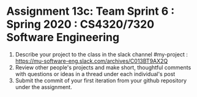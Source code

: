 # Assignment 13c: Team Sprint 6 : Spring 2020 : CS4320/7320 Software Engineering
1. Describe your project to the class in the slack channel #my-project  : https://mu-software-eng.slack.com/archives/C013BT9AX2Q 
2. Review other people's projects and make short, thoughtful comments with questions or ideas in a thread under each individual's post
3. Submit the commit of your first iteration from your github repository under the assignment. 


